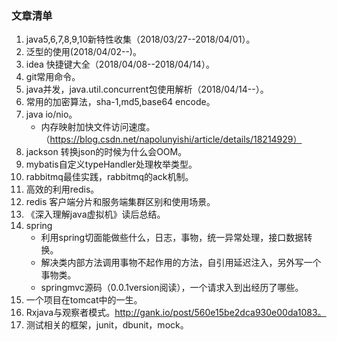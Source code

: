 ### 文章清单

1. java5,6,7,8,9,10新特性收集（2018/03/27--2018/04/01）。
2. 泛型的使用(2018/04/02--)。
3. idea 快捷键大全（2018/04/08--2018/04/14）。
4. git常用命令。
5. java并发，java.util.concurrent包使用解析（2018/04/14--）。
6. 常用的加密算法，sha-1,md5,base64 encode。
6. java io/nio。
   * 内存映射加快文件访问速度。（https://blog.csdn.net/napolunyishi/article/details/18214929）
3. jackson 转换json的时候为什么会OOM。
4.  mybatis自定义typeHandler处理枚举类型。
5. rabbitmq最佳实践，rabbitmq的ack机制。
6. 高效的利用redis。
5. redis 客户端分片和服务端集群区别和使用场景。
6. 《深入理解java虚拟机》读后总结。
14. spring
    * 利用spring切面能做些什么，日志，事物，统一异常处理，接口数据转换。
    * 解决类内部方法调用事物不起作用的方法，自引用延迟注入，另外写一个事物类。
    * springmvc源码（0.0.1version阅读），一个请求入到出经历了哪些。
10. 一个项目在tomcat中的一生。 
10. Rxjava与观察者模式。http://gank.io/post/560e15be2dca930e00da1083。
11. 测试相关的框架，junit，dbunit，mock。